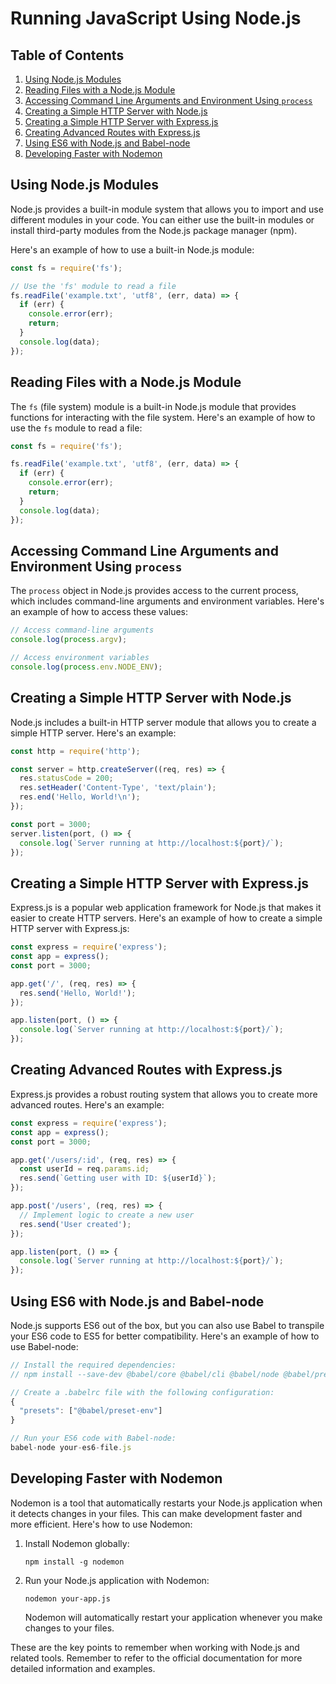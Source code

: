 # Running JavaScript Using Node.js

## Table of Contents
1. [Using Node.js Modules](#using-nodejs-modules)
2. [Reading Files with a Node.js Module](#reading-files-with-a-nodejs-module)
3. [Accessing Command Line Arguments and Environment Using `process`](#accessing-command-line-arguments-and-environment-using-process)
4. [Creating a Simple HTTP Server with Node.js](#creating-a-simple-http-server-with-nodejs)
5. [Creating a Simple HTTP Server with Express.js](#creating-a-simple-http-server-with-expressjs)
6. [Creating Advanced Routes with Express.js](#creating-advanced-routes-with-expressjs)
7. [Using ES6 with Node.js and Babel-node](#using-es6-with-nodejs-and-babel-node)
8. [Developing Faster with Nodemon](#developing-faster-with-nodemon)

## Using Node.js Modules

Node.js provides a built-in module system that allows you to import and use different modules in your code. You can either use the built-in modules or install third-party modules from the Node.js package manager (npm).

Here's an example of how to use a built-in Node.js module:

```javascript
const fs = require('fs');

// Use the 'fs' module to read a file
fs.readFile('example.txt', 'utf8', (err, data) => {
  if (err) {
    console.error(err);
    return;
  }
  console.log(data);
});
```

## Reading Files with a Node.js Module

The `fs` (file system) module is a built-in Node.js module that provides functions for interacting with the file system. Here's an example of how to use the `fs` module to read a file:

```javascript
const fs = require('fs');

fs.readFile('example.txt', 'utf8', (err, data) => {
  if (err) {
    console.error(err);
    return;
  }
  console.log(data);
});
```

## Accessing Command Line Arguments and Environment Using `process`

The `process` object in Node.js provides access to the current process, which includes command-line arguments and environment variables. Here's an example of how to access these values:

```javascript
// Access command-line arguments
console.log(process.argv);

// Access environment variables
console.log(process.env.NODE_ENV);
```

## Creating a Simple HTTP Server with Node.js

Node.js includes a built-in HTTP server module that allows you to create a simple HTTP server. Here's an example:

```javascript
const http = require('http');

const server = http.createServer((req, res) => {
  res.statusCode = 200;
  res.setHeader('Content-Type', 'text/plain');
  res.end('Hello, World!\n');
});

const port = 3000;
server.listen(port, () => {
  console.log(`Server running at http://localhost:${port}/`);
});
```

## Creating a Simple HTTP Server with Express.js

Express.js is a popular web application framework for Node.js that makes it easier to create HTTP servers. Here's an example of how to create a simple HTTP server with Express.js:

```javascript
const express = require('express');
const app = express();
const port = 3000;

app.get('/', (req, res) => {
  res.send('Hello, World!');
});

app.listen(port, () => {
  console.log(`Server running at http://localhost:${port}/`);
});
```

## Creating Advanced Routes with Express.js

Express.js provides a robust routing system that allows you to create more advanced routes. Here's an example:

```javascript
const express = require('express');
const app = express();
const port = 3000;

app.get('/users/:id', (req, res) => {
  const userId = req.params.id;
  res.send(`Getting user with ID: ${userId}`);
});

app.post('/users', (req, res) => {
  // Implement logic to create a new user
  res.send('User created');
});

app.listen(port, () => {
  console.log(`Server running at http://localhost:${port}/`);
});
```

## Using ES6 with Node.js and Babel-node

Node.js supports ES6 out of the box, but you can also use Babel to transpile your ES6 code to ES5 for better compatibility. Here's an example of how to use Babel-node:

```javascript
// Install the required dependencies:
// npm install --save-dev @babel/core @babel/cli @babel/node @babel/preset-env

// Create a .babelrc file with the following configuration:
{
  "presets": ["@babel/preset-env"]
}

// Run your ES6 code with Babel-node:
babel-node your-es6-file.js
```

## Developing Faster with Nodemon

Nodemon is a tool that automatically restarts your Node.js application when it detects changes in your files. This can make development faster and more efficient. Here's how to use Nodemon:

1. Install Nodemon globally:
   ```
   npm install -g nodemon
   ```
2. Run your Node.js application with Nodemon:
   ```
   nodemon your-app.js
   ```
   Nodemon will automatically restart your application whenever you make changes to your files.

These are the key points to remember when working with Node.js and related tools. Remember to refer to the official documentation for more detailed information and examples.